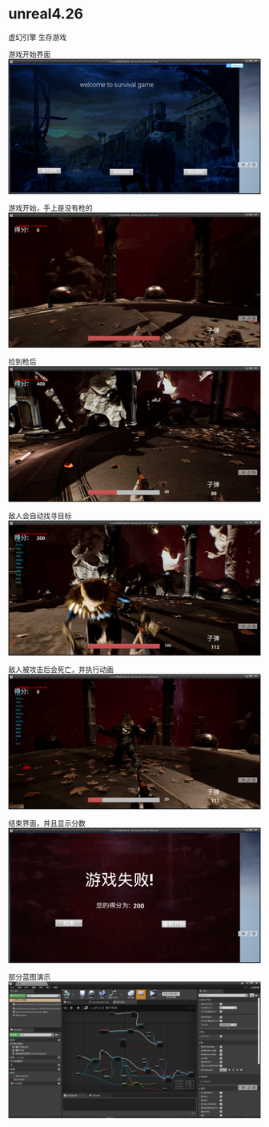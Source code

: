 # unreal4.26
虚幻引擎 生存游戏

游戏开始界面
![Image text](img/first.png)

游戏开始，手上是没有枪的
![Image text](img/weapon.png)

捡到枪后
![Image text](img/weapon2.png)

敌人会自动找寻目标
![Image text](img/find.png)

敌人被攻击后会死亡，并执行动画
![Image text](img/attack.png)

结束界面，并且显示分数
![Image text](img/last.png)

部分蓝图演示
![Image text](img/bp.png)
